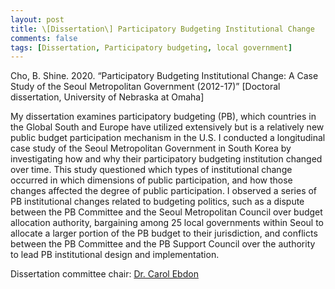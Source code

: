 ```yaml
---
layout: post
title: \[Dissertation\] Participatory Budgeting Institutional Change
comments: false
tags: [Dissertation, Participatory budgeting, local government]
---
```

Cho, B. Shine. 2020. “Participatory Budgeting Institutional Change: A Case Study of the Seoul Metropolitan Government (2012-17)” \[Doctoral dissertation, University of Nebraska at Omaha\]

My dissertation examines participatory budgeting (PB), which countries in the Global South and Europe have utilized extensively but is a relatively new public budget participation mechanism in the U.S. I conducted a longitudinal case study of the Seoul Metropolitan Government in South Korea by investigating how and why their participatory budgeting institution changed over time. This study questioned which types of institutional change occurred in which dimensions of public participation, and how those changes affected the degree of public participation. I observed a series of PB institutional changes related to budgeting politics, such as a dispute between the PB Committee and the Seoul Metropolitan Council over budget allocation authority, bargaining among 25 local governments within Seoul to allocate a larger portion of the PB budget to their jurisdiction, and conflicts between the PB Committee and the PB Support Council over the authority to lead PB institutional design and implementation. 

Dissertation committee chair: [Dr. Carol Ebdon](https://www.unomaha.edu/college-of-public-affairs-and-community-service/public-administration/about-us/faculty-staff/carol-ebdon.php)
